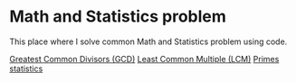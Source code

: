 # Math and Statistics problem

This place where I solve common Math and Statistics problem using code.

 
 [Greatest Common Divisors (GCD)](gcd.md)
 [Least Common Multiple (LCM)](lcm.md)
 [Primes](primes.md)
 [statistics](statistics/)